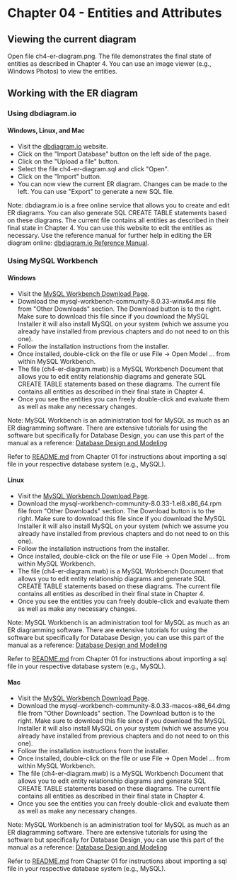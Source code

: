# Chapter 04 - Entities and Attributes

## Viewing the current diagram

Open file ch4-er-diagram.png. The file demonstrates the final state of entities as described in Chapter 4. You can use an image viewer (e.g., Windows Photos) to view the entities.

## Working with the ER diagram

### Using dbdiagram.io

#### Windows, Linux, and Mac

- Visit the [dbdiagram.io](https://dbdiagram.io/home) website.
- Click on the "Import Database" button on the left side of the page.
- Click on the "Upload a file" button.
- Select the file ch4-er-diagram.sql and click "Open".
- Click on the "Import" button.
- You can now view the current ER diagram. Changes can be made to the left. You can use "Export" to generate a new SQL file.

Note: dbdiagram.io is a free online service that allows you to create and edit ER diagrams. You can also generate SQL CREATE TABLE statements based on these diagrams. The current file contains all entities as described in their final state in Chapter 4. You can use this website to edit the entities as necessary. Use the reference manual for further help in editing the ER diagram online: [dbdiagram.io Reference Manual](https://dbdiagram.io/docs/).

### Using MySQL Workbench

#### Windows

- Visit the [MySQL Workbench Download Page](https://dev.mysql.com/downloads/workbench/).
- Download the mysql-workbench-community-8.0.33-winx64.msi file from "Other Downloads" section. The Download button is to the right. Make sure to download this file since if you download the MySQL Installer it will also install MySQL on your system (which we assume you already have installed from previous chapters and do not need to on this one).
- Follow the installation instructions from the installer.
- Once installed, double-click on the file or use File -> Open Model ... from within MySQL Workbench.
- The file (ch4-er-diagram.mwb) is a MySQL Workbench Document that allows you to edit entity relationship diagrams and generate SQL CREATE TABLE statements based on these diagrams. The current file contains all entities as described in their final state in Chapter 4.
- Once you see the entities you can freely double-click and evaluate them as well as make any necessary changes.

Note: MySQL Workbench is an administration tool for MySQL as much as an ER diagramming software. There are extensive tutorials for using the software but specifically for Database Design, you can use this part of the manual as a reference: [Database Design and Modeling](https://dev.mysql.com/doc/workbench/en/wb-data-modeling.html)

Refer to [README.md](../chapter_01/README.md) from Chapter 01 for instructions about importing a sql file in your respective database system (e.g., MySQL).

#### Linux

- Visit the [MySQL Workbench Download Page](https://dev.mysql.com/downloads/workbench/).
- Download the mysql-workbench-community-8.0.33-1.el8.x86_64.rpm file from "Other Downloads" section. The Download button is to the right. Make sure to download this file since if you download the MySQL Installer it will also install MySQL on your system (which we assume you already have installed from previous chapters and do not need to on this one).
- Follow the installation instructions from the installer.
- Once installed, double-click on the file or use File -> Open Model ... from within MySQL Workbench.
- The file (ch4-er-diagram.mwb) is a MySQL Workbench Document that allows you to edit entity relationship diagrams and generate SQL CREATE TABLE statements based on these diagrams. The current file contains all entities as described in their final state in Chapter 4.
- Once you see the entities you can freely double-click and evaluate them as well as make any necessary changes.

Note: MySQL Workbench is an administration tool for MySQL as much as an ER diagramming software. There are extensive tutorials for using the software but specifically for Database Design, you can use this part of the manual as a reference: [Database Design and Modeling](https://dev.mysql.com/doc/workbench/en/wb-data-modeling.html)

Refer to [README.md](../chapter_01/README.md) from Chapter 01 for instructions about importing a sql file in your respective database system (e.g., MySQL).

#### Mac

- Visit the [MySQL Workbench Download Page](https://dev.mysql.com/downloads/workbench/).
- Download the mysql-workbench-community-8.0.33-macos-x86_64.dmg file from "Other Downloads" section. The Download button is to the right. Make sure to download this file since if you download the MySQL Installer it will also install MySQL on your system (which we assume you already have installed from previous chapters and do not need to on this one).
- Follow the installation instructions from the installer.
- Once installed, double-click on the file or use File -> Open Model ... from within MySQL Workbench.
- The file (ch4-er-diagram.mwb) is a MySQL Workbench Document that allows you to edit entity relationship diagrams and generate SQL CREATE TABLE statements based on these diagrams. The current file contains all entities as described in their final state in Chapter 4.
- Once you see the entities you can freely double-click and evaluate them as well as make any necessary changes.

Note: MySQL Workbench is an administration tool for MySQL as much as an ER diagramming software. There are extensive tutorials for using the software but specifically for Database Design, you can use this part of the manual as a reference: [Database Design and Modeling](https://dev.mysql.com/doc/workbench/en/wb-data-modeling.html)

Refer to [README.md](../chapter_01/README.md) from Chapter 01 for instructions about importing a sql file in your respective database system (e.g., MySQL).
